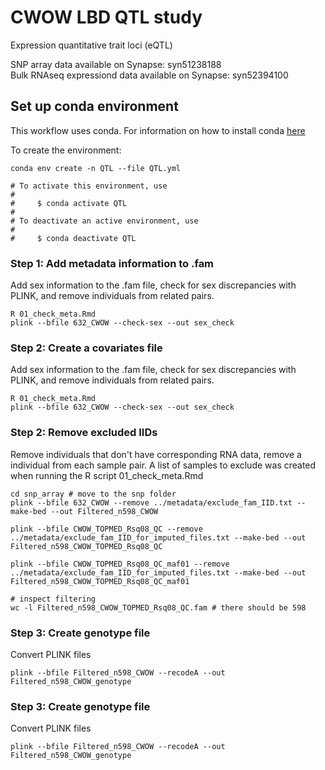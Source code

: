 # CWOW LBD QTL study
Expression quantitative trait loci (eQTL)

SNP array data available on Synapse: syn51238188\
Bulk RNAseq expressiond data available on Synapse: syn52394100

## Set up conda environment
This workflow uses conda. For information on how to install conda [here](https://docs.conda.io/projects/conda/en/latest/user-guide/index.html)

To create the environment:
```
conda env create -n QTL --file QTL.yml

# To activate this environment, use
#
#     $ conda activate QTL
#
# To deactivate an active environment, use
#
#     $ conda deactivate QTL

```
### Step 1: Add metadata information to .fam
Add sex information to the .fam file, check for sex discrepancies with PLINK, and remove individuals from related pairs. 
```
R 01_check_meta.Rmd
plink --bfile 632_CWOW --check-sex --out sex_check
```

### Step 2: Create a covariates file 
Add sex information to the .fam file, check for sex discrepancies with PLINK, and remove individuals from related pairs. 
```
R 01_check_meta.Rmd
plink --bfile 632_CWOW --check-sex --out sex_check
```

### Step 2: Remove excluded IIDs
Remove individuals that don't have corresponding RNA data, remove a individual from each sample pair. A list of samples to exclude was created when running the R script 01_check_meta.Rmd
```
cd snp_array # move to the snp folder
plink --bfile 632_CWOW --remove ../metadata/exclude_fam_IID.txt --make-bed --out Filtered_n598_CWOW

plink --bfile CWOW_TOPMED_Rsq08_QC --remove ../metadata/exclude_fam_IID_for_imputed_files.txt --make-bed --out Filtered_n598_CWOW_TOPMED_Rsq08_QC

plink --bfile CWOW_TOPMED_Rsq08_QC_maf01 --remove ../metadata/exclude_fam_IID_for_imputed_files.txt --make-bed --out Filtered_n598_CWOW_TOPMED_Rsq08_QC_maf01

# inspect filtering
wc -l Filtered_n598_CWOW_TOPMED_Rsq08_QC.fam # there should be 598
```

### Step 3: Create genotype file
Convert PLINK files 
```
plink --bfile Filtered_n598_CWOW --recodeA --out Filtered_n598_CWOW_genotype    
```

### Step 3: Create genotype file
Convert PLINK files 
```
plink --bfile Filtered_n598_CWOW --recodeA --out Filtered_n598_CWOW_genotype    
```